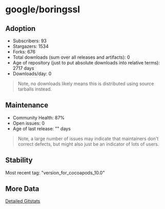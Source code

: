 # google/boringssl

## Adoption

- Subscribers: 93
- Stargazers: 1534
- Forks: 676
- Total downloads (sum over all releases and artifacts): 0
- Age of repository (just to put absolute downloads into relative terms): 2717 days
- Downloads/day: 0

> Note, no downloads likely means this is distributed using source tarballs instead.

## Maintenance

- Community Health: 87%
- Open issues: 0
- Age of last release: "<No Releases>" days

> Note, a large number of issues may indicate that maintainers don't correct defects, but might also
> just be an indicator of lots of users.

## Stability

Most recent tag: "version_for_cocoapods_10.0"

## More Data

[Detailed Gitstats](/bazel-catalog/gitstats/google/boringssl)

